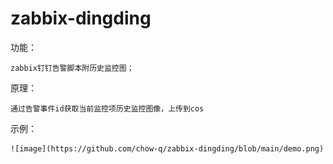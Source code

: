 # zabbix-dingding  

功能：  

    zabbix钉钉告警脚本附历史监控图；  
    
原理：  

    通过告警事件id获取当前监控项历史监控图像，上传到cos  
    
示例：  

    ![image](https://github.com/chow-q/zabbix-dingding/blob/main/demo.png)
    
